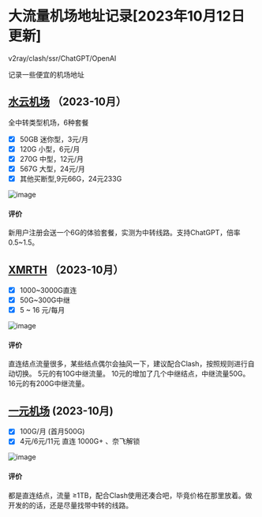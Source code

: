 # 大流量机场地址记录[2023年10月12日更新]
v2ray/clash/ssr/ChatGPT/OpenAI

记录一些便宜的机场地址

## [水云机场](https://shuicloud.icu/#/register?code=fqMNBFNi) （2023-10月）
全中转类型机场，6种套餐
- [x] 50GB 迷你型，3元/月
- [x] 120G 小型，6元/月
- [x] 270G 中型，12元/月
- [x] 567G 大型，24元/月
- [x] 其他买断型,9元66G，24元233G

![image](https://github.com/coderzeroflag/-v2ray_clash-/assets/111339236/9ddde491-b4bd-4b2e-958d-696d75fc0819)

#### 评价
新用户注册会送一个6G的体验套餐，实测为中转线路。支持ChatGPT，倍率0.5~1.5。

## [XMRTH](https://xmrth.cc/auth/register?code=kkDm) （2023-10月）
- [x] 1000~3000G直连
- [x] 50G~300G中继
- [x] 5 ~ 16 元/每月

![image](https://github.com/coderzeroflag/-v2ray_clash-/assets/111339236/ee4848d6-0d08-4015-91ba-21d3d8df1ba5)

#### 评价 
直连结点流量很多，某些结点偶尔会抽风一下，建议配合Clash，按照规则进行自动切换。
5元的有10G中继流量。
10元的增加了几个中继结点，中继流量50G。
16元的有200G中继流量。

## [一元机场](https://xn--4gq62f52gdss.com/#/register?code=zAC3XckV) (2023-10月)
- [x] 100G/月 (首月500G)
- [x] 4元/6元/11元 直连 1000G+ 、奈飞解锁

![image](https://github.com/coderzeroflag/-v2ray_clash-/assets/111339236/bf6beea1-6918-45de-bf12-15d6309ded2b)


#### 评价
都是直连结点，流量 ≥1TB，配合Clash使用还凑合吧，毕竟价格在那里放着。做开发的的话，还是尽量找带中转的线路。
